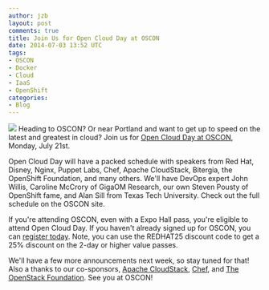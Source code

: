 ```yaml
---
author: jzb
layout: post
comments: true
title: Join Us for Open Cloud Day at OSCON
date: 2014-07-03 13:52 UTC
tags:
- OSCON
- Docker
- Cloud
- IaaS
- OpenShift
categories:
- Blog
---
```

<img src="http://community.redhat.com/images/blog/oscon-logo.jpg"> Heading to OSCON? Or near Portland and want to get up to speed on the latest and greatest in cloud? Join us for [Open Cloud Day at OSCON](http://www.oscon.com/oscon2014/public/content/open-cloud-day), Monday, July 21st. 

Open Cloud Day will have a packed schedule with speakers from Red Hat, Disney, Nginx, Puppet Labs, Chef, Apache CloudStack, Bitergia, the OpenShift Foundation, and many others. We'll have DevOps expert John Willis, Caroline McCrory of GigaOM Research, our own Steven Pousty of OpenShift fame, and Alan Sill from Texas Tech University. Check out the full schedule on the OSCON site. 

If you're attending OSCON, even with a Expo Hall pass, you're eligible to attend Open Cloud Day. If you haven't already signed up for OSCON, you can [register today](https://en.oreilly.com/oscon2014/public/register). Note, you can use the REDHAT25 discount code to get a 25% discount on the 2-day or higher value passes. 

We'll have a few more announcements next week, so stay tuned for that! Also a thanks to our co-sponsors, [Apache CloudStack](http://cloudstack.apache.org), [Chef](http://www.getchef.com/), and [The OpenStack Foundation](http://www.openstack.org/foundation/). See you at OSCON!
